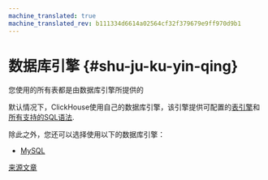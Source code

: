```yaml
---
machine_translated: true
machine_translated_rev: b111334d6614a02564cf32f379679e9ff970d9b1
---
```


# 数据库引擎 {#shu-ju-ku-yin-qing}

您使用的所有表都是由数据库引擎所提供的

默认情况下，ClickHouse使用自己的数据库引擎，该引擎提供可配置的[表引擎](../../engines/database_engines/index.md)和[所有支持的SQL语法](../../engines/database_engines/index.md).

除此之外，您还可以选择使用以下的数据库引擎：

-   [MySQL](mysql.md)

[来源文章](https://clickhouse.tech/docs/en/database_engines/) <!--hide-->
